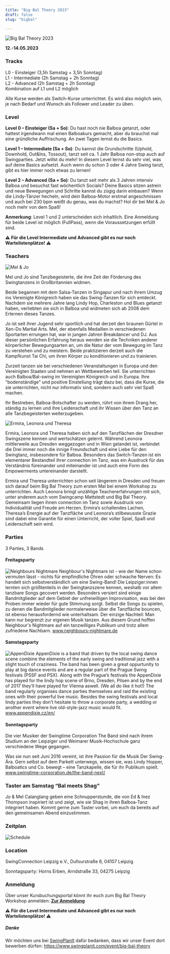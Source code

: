 ```yaml
---
title: "Big Bal Theory 2023"
draft: false
slug: "bigbal"

---
```


![Big Bal Theory 2023](../slider_bigbal_2023.png)

**12.-14.05.2023**

### Tracks
L0 - Einsteiger (3,5h Samstag + 3,5h Sonntag)  
L1 - Intermediate (2h Samstag + 2h Sonntag)  
L2 - Advanced (2h Samstag + 2h Sonntag)  
Kombination auf L1 und L2 möglich

Alle Kurse werden als Switch-Kurse unterrichtet. Es wird also möglich sein, je nach Bedarf und Wunsch als Follower und Leader zu üben.

### Level
**Level 0 – Einsteiger (Sa + So)**: Du hast noch nie Balboa getanzt, oder hattest irgendwann mal einen Balboakurs gemacht, aber du brauchst mal eine gründliche Auffrischung. An zwei Tagen lernst du die Basics.

**Level 1 – Intermediate (Sa + So)**: Du kannst die Grundschritte (Uphold, Downhold, Out&Ins, Tossout), tanzt seit ca. 1 Jahr Balboa non-stop auch auf Swingparties. Jetzt willst du mehr! In diesem Level lernst du sehr viel, was auf deine Basics aufsetzt. Auch wenn du schon 3 oder 4 Jahre Swing tanzt, gibt es hier immer noch etwas zu lernen!

**Level 2 – Advanced (Sa + So)**: Du tanzt seit mehr als 3 Jahren intensiv Balboa und besuchst fast wöchentlich Socials? Deine Basics sitzen astrein und neue Bewegungen und Schritte kannst du zügig darin einbauen? Wenn die Lindy-Tänzer hecheln, wird dein Balboa-Motor erstmal angeschmissen und auch bei 230 bpm weißt du genau, was du machst? Hol dir bei Mel & Jo noch mehr von dem Spaß!

**Anmerkung**: Level 1 und 2 unterscheiden sich inhaltlich. Eine Anmeldung für beide Level ist möglich (FullPass), wenn die Voraussetzungen erfüllt sind. 

:warning: **Für die Level Intermediate und Advanced gibt es nur noch Wartelistenplätze!** :warning: 

### Teachers
![Mel & Jo](../mel_jo.jpg)

Mel und Jo sind Tanzbegeisterte, die ihre Zeit der Förderung des Swingtanzens in Großbritannien widmen. 
	 
Beide begannen mit dem Salsa-Tanzen in Singapur und nach ihrem Umzug ins Vereinigte Königreich haben sie das Swing-Tanzen für sich entdeckt. Nachdem sie mehrere Jahre lang Lindy Hop, Charleston und Blues getanzt haben, verliebten sie sich in Balboa und widmeten sich ab 2008 dem Erlernen dieses Tanzes.

Jo ist seit ihrer Jugend sehr sportlich und hat derzeit den braunen Gürtel in Xen-Do Martial Arts. Mel, der ebenfalls Medaillen in verschiedenen Sportarten errungen hat, war in jungen Jahren Breakdancer und DJ. Aus dieser persönlichen Erfahrung heraus wenden sie die Techniken anderer körperlicher Bewegungsarten an, um die Natur der vom Bewegung im Tanz zu verstehen und zu meistern. Beide praktizieren derzeit auch die Kampfkunst Tai Chi, um ihren Körper zu konditionieren und zu trainieren.

Zurzeit tanzen sie bei verschiedenen Veranstaltungen in Europa und den Vereinigten Staaten und nehmen an Wettbewerben teil. Sie unterrichten auch Balboa/Bal-swing im Vereinigten Königreich und in Europa. Ihre "bodenständige" und positive Einstellung trägt dazu bei, dass die Kurse, die sie unterrichten, nicht nur informativ sind, sondern auch sehr viel Spaß machen.

Ihr Bestreben, Balboa-Botschafter zu werden, rührt von ihrem Drang her, ständig zu lernen und ihre Leidenschaft und ihr Wissen über den Tanz an alle Tanzbegeisterten weiterzugeben.

![Ermira, Leonora und Theresa](../bigbal_beginner_teachers.jpg)

Ermira, Leonora und Theresa haben sich auf den Tanzflächen der Dresdner Swingszene kennen und wertschätzen gelernt. Während Leonora mittlerweile aus Dresden weggezogen und in Wien gelandet ist, verbindet die Drei immer noch die innige Freundschaft und eine Liebe für den Swingtanz, insbesondere für Balboa. Besonders das Switch-Tanzen ist ein elementarer Bestandteil ihrer connection im Tanz, was ein Ausdruck für das Verständnis füreinander und miteinander ist und auch eine Form des Empowerments untereinander darstellt. 

Ermira und Theresa unterrichten schon seit längerem in Dresden und freuen sich darauf beim Big Bal Theory zum ersten Mal bei einem Workshop zu unterrichten. Auch Leonora bringt unzählige Teachererfahrungen mit sich, unter anderem auch vom Swingcamp Mattstedt und Big Bal Theory. Gemeinsam liegen ihnen connection im Tanz sowie Ausdruck von Individualität und Freude am Herzen. Ermira’s schallendes Lachen, Theresa’s Energie auf der Tanzfläche und Leonora’s stilbewusste Grazie sind dabei eine Garantie für einen Unterricht, der voller Spiel, Spaß und Leidenschaft sein wird.

### Parties
3 Parties, 3 Bands

#### Freitagsparty
![Neighbours Nightmare](../neighbours-nightmare.jpg)
Neighbour's Nightmare ist - wie der Name schon vermuten lässt - nichts für empfindliche Ohren oder schwache Nerven: Es handelt sich selbstverständlich um eine Swing-Band! Die Leipziger:innen lernten sich größtenteils in der Swingtanzszene kennen, weshalb vor allem tanzbare Songs gecovert werden. Besonders versiert sind einige Bandmitglieder auf dem Gebiet der unfreiwilligen Improvisation, was bei den Proben immer wieder für gute Stimmung sorgt. Selbst die Songs zu spielen, zu denen die Bandmitglieder normalerweise über die Tanzfläche bouncen, ist ebenso herausfordernd wie unterhaltsam. Der einzige Nachteil: Man kann nur begrenzt zur eigenen Musik tanzen. Aus diesem Grund hoffen Neighbour's Nightmare auf ein tanzwilliges Publikum und trotz allem zufriedene Nachbarn. www.neighbours-nightmare.de

#### Samstagsparty
![AppenDixie](../appendixie.jpg)
AppenDixie is a band that driven by the local swing dance scene combine the elements of the early swing and traditional jazz with a slight touch of craziness.
The band has been given a great oppurtunity to play at big dance events and are a regular part of the Prague Swing festivals (PSSF and PSX). Along with the Prague’s festivals the AppenDixie has played for the lindy hop scene of Brno, Dresden, Pilsen and by the end of 2017 they’ll have played for VIenna aswell. (We all do like it hot!)
The band regularly organises dance parties themselves and raid the existing ones with their powerful live music.
Besides the swing festivals and local lindy parties they don’t hesitate to throw a corporate party, a wedding or another event where live old-style-jazz music would fit.
www.appendixie.cz/en/

#### Sonntagsparty
Die vier Musiker der Swingtime Corporation The Band sind nach ihrem Studium an der Leipziger und Weimarer Musik-Hochschule ganz verschiedene Wege gegangen.

Was sie nun seit Juni 2016 vereint, ist ihre Passion für die Musik Der Swing-Ära. Gern selbst auf dem Parkett unterwegs, wissen sie, was Lindy Hopper, Balboatics und Co. bewegt – eine Tanzkapelle, die für ihr Publikum spielt.
www.swingtime-corporation.de/the-band-next/

### Taster am Samstag “Bal meets Shag”
Jo & Mel Calanglang geben eine Schnupperstunde, die von Ed & Inez Thompson inspiriert ist und zeigt, wie sie Shag in ihren Balboa-Tanz integriert haben. Kommt gerne zum Taster vorbei, um euch da bereits auf den gemeinsamen Abend einzustimmen.

### Zeitplan
![Schedule](../BigBal2023_schedule.jpg)

### Location
SwingConnection Leipzig e.V., Dufourstraße 8, 04107 Leipzig

Sonntagsparty: Horns Erben, Arndstraße 33, 04275 Leipzig

### Anmeldung
Über unser Kursbuchungsportal könnt ihr euch zum Big Bal Theory Workshop anmelden:
**[Zur Anmeldung](https://scl.swinggeeks.de/BBT2023/)**  

:warning: **Für die Level Intermediate und Advanced gibt es nur noch Wartelistenplätze!** :warning: 

##### Danke
Wir möchten uns bei [SwingPlanIt](https://www.swingplanit.com/) dafür bedanken, dass wir unser Event dort bewerben dürfen: https://www.swingplanit.com/event/big-bal-theory

